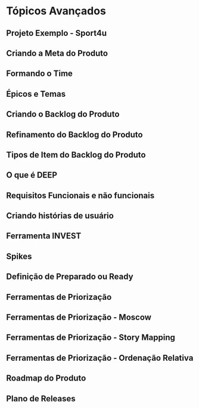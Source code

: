 # Tópicos Avançados

## Projeto Exemplo - Sport4u
##  Criando a Meta do Produto
##  Formando o Time
##  Épicos e Temas
##  Criando o Backlog do Produto
##  Refinamento do Backlog do Produto
##  Tipos de Item do Backlog do Produto
##  O que é DEEP
##  Requisitos Funcionais e não funcionais
##  Criando histórias de usuário
##  Ferramenta INVEST
##  Spikes
##  Definição de Preparado ou Ready
##  Ferramentas de Priorização
## Ferramentas de Priorização - Moscow
##  Ferramentas de Priorização - Story Mapping
##  Ferramentas de Priorização - Ordenação Relativa
##  Roadmap do Produto
## Plano de Releases
